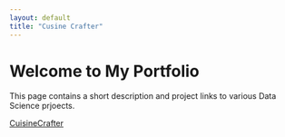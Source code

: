 ```yaml
---
layout: default
title: "Cusine Crafter"
---
```


<!--<style>
.page-header .btn.github-repo,
.page-header .btn.github-repo a {
    display: none !important;
    visibility: hidden !important;
    pointer-events: none !important;
    opacity: 0 !important;
}
</style>-->

# Welcome to My Portfolio
This page contains a short description and project links to various Data Science prjoects.

[](media/output.gif)

[CuisineCrafter](https://github.com/mkmaurya25/CuisineCrafter)
